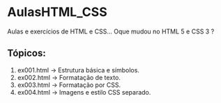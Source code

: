 # AulasHTML_CSS
Aulas e exercícios de HTML e CSS... Oque mudou no HTML 5 e CSS 3 ?

## Tópicos:
1. ex001.html -> Estrutura básica e símbolos.
2. ex002.html -> Formatação de texto.
3. ex003.html -> Formatação por CSS.
4. ex004.html -> Imagens e estilo CSS separado.